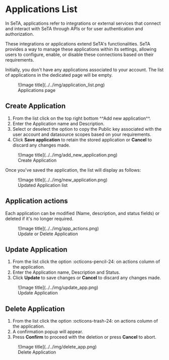 # Applications List
In SeTA, applications refer to integrations or external services that connect and interact with SeTA through APIs or for user authentication and authorization.

These integrations or applications extend SeTA's functionalities. SeTA provides a way to manage these applications within its settings, allowing users to configure, enable, or disable these connections based on their requirements.

Initially, you don't have any applications associated to your account. The list of applications in the dedicated page will be empty.

<figure markdown>
  ![Image title](../../img/application_list.png)
  <figcaption>Applications page</figcaption>
</figure>

## Create Application

1. From the list click on the top right bottom ^^Add new application^^.  
2. Enter the Application name and Description.  
3. Select or deselect the option to copy the Public key associated with the user account and datasource scopes based on your requirements.
4. Click **Save application** to retain the stored application or **Cancel** to discard any changes made. 

<figure markdown>
  ![Image title](../../img/add_new_application.png)
  <figcaption>Create Application</figcaption>
</figure>

Once you've saved the application, the list will display as follows:

<figure markdown>
  ![Image title](../../img/new_application.png)
  <figcaption>Updated Application list</figcaption>
</figure>


## Application actions
Each application can be modified (Name, description, and status fields) or deleted if it's no longer required.

<figure markdown>
  ![Image title](../../img/app_actions.png)
  <figcaption>Update or Delete Application</figcaption>
</figure>

## Update Application
1. From the list click the option :octicons-pencil-24: on actions column of the application.  
2. Enter the Application name, Description and Status.  
3. Click **Update** to save changes or **Cancel** to discard any changes made. 

<figure markdown>
  ![Image title](../../img/update_app.png)
  <figcaption>Update Application</figcaption>
</figure>

## Delete Application
1. From the list click the option :octicons-trash-24: on actions column of the application.  
2. A confirmation popup will appear.  
3. Press **Confirm** to proceed with the deletion or press **Cancel** to abort.

<figure markdown>
  ![Image title](../../img/delete_app.png)
  <figcaption>Delete Application</figcaption>
</figure>